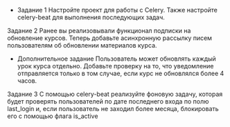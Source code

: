 + Задание 1
Настройте проект для работы с Celery. Также настройте celery-beat для выполнения 
последующих задач.

Задание 2
Ранее вы реализовывали функционал подписки на обновление курсов. Теперь добавьте 
асинхронную рассылку писем пользователям об обновлении материалов курса.

* Дополнительное задание
Пользователь может обновлять каждый урок курса отдельно. Добавьте проверку на то, что 
уведомление отправляется только в том случае, если курс не обновлялся более 4 часов.

Задание 3
С помощью celery-beat реализуйте фоновую задачу, которая будет проверять пользователей 
по дате последнего входа по полю last_login и, если пользователь не заходил более месяца, 
блокировать его с помощью флага is_active
